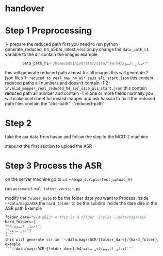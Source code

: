 # handover
# Step 1 Preprocessing 
1- prepare the reduced path 
first you need to run 
python generate_reduced_h4_a5bar_latest_version.py
change the `data_path_h1` variable to the dir contain the images example
```py
        data_path_h1="/home/administrator/data/raw/h4/اخبار اليوم"

```
this will generate reduced path almost for all images
this will genreate 2 json files 
1- `reduced_to_real_new_h4_a5r_sa3a_ali_start.json` this  contain reduced paths all numbers and doesn't contain -1 
2- `invalid_mapper_real_reduced_h4_a5r_sa3a_ali_start.json` this contain reduced path all number and contain -1 in one or more fields 
normally you will make xcel sheet for invalid mapper and ask hassan to fix it 
the reduced path files contain 
the "abs-path" : 'reduced-path"

# Step 2  
take the asr data from hasan and follow the step in the MCIT 2 machine 

steps.txt
the first section to upload the ASR

# Step 3 Process the ASR 
on the server machine 
go to 
```cd ~/magz_scripts/test_upload_h4 ```

run `automate3_mul_latest_version.py`

modify 
the `folder_date` to be the folder date you want to Process inside `~/data/magz/ASR`
the `hard_folder` to be the subdirs inside the dare dire in the ASR path
Example
```py
folder_date="9-8-2023" # this is a folder  inside ~/data/magz/ASR
hard_folders={
"h4/اخبار اليوم":
["اخر ساعة"]
}```
this will generate dir in `~/data/magz/OCR/{folder_dare}/{hard_folder}/{hard_folder[values]}`
example
```~/data/magz/OCR/{folder_dare}/h4/اخبار اليوم/اخر ساعة```

